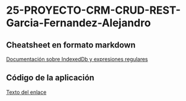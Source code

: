 # 25-PROYECTO-CRM-CRUD-REST-Garcia-Fernandez-Alejandro

## Cheatsheet en formato markdown

[Documentación sobre IndexedDb y expresiones regulares](https://alexgf22.github.io/25-PROYECTO-CRM-CRUD-REST-Garcia-Fernandez-Alejandro/Cheatsheet.html)

## Código de la aplicación

[Texto del enlace](https://alexgf22.github.io/25-PROYECTO-CRM-CRUD-REST-Garcia-Fernandez-Alejandro/index.html)

